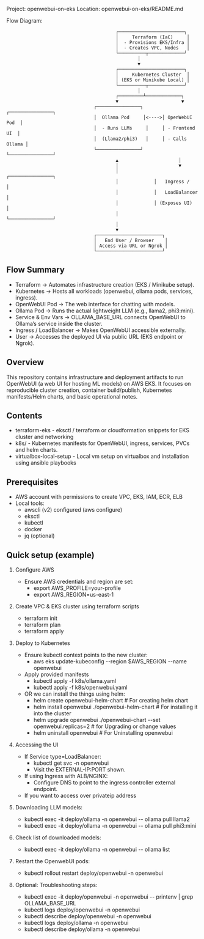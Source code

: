 Project: openwebui-on-eks
Location: openwebui-on-eks/README.md

Flow Diagram:

                                            ┌────────────────────────┐
                                            │     Terraform (IaC)     │
                                            │  - Provisions EKS/Infra │
                                            │  - Creates VPC, Nodes   │
                                            └──────────┬─────────────┘
                                                    │
                                                    ▼
                                            ┌────────────────────────┐
                                            │     Kubernetes Cluster  │
                                            │ (EKS or Minikube Local) │
                                            └──────────┬─────────────┘
                                                    │
                                            ┌─────────┴─────────────┐
                                            ▼                       ▼
                                    ┌────────────────┐       ┌────────────────┐
                                    │  Ollama Pod     │<---->│ OpenWebUI Pod  │
                                    │  - Runs LLMs     │     │ - Frontend UI  │
                                    │  (Llama2/phi3)   │     │ - Calls Ollama │
                                    └────────────────┘       └────────────────┘
                                            ▲                      │
                                            │                      ▼
                                            │             ┌────────────────┐
                                            │             │   Ingress /    │
                                            │             │   LoadBalancer │
                                            │             │ (Exposes UI)   │
                                            │             └────────────────┘
                                            │
                                            ▼
                                    ┌────────────────────────┐
                                    │   End User / Browser    │
                                    │ Access via URL or Ngrok │
                                    └────────────────────────┘

Flow Summary
--------
- Terraform → Automates infrastructure creation (EKS / Minikube setup).
- Kubernetes → Hosts all workloads (openwebui, ollama pods, services, ingress).
- OpenWebUI Pod → The web interface for chatting with models.
- Ollama Pod → Runs the actual lightweight LLM (e.g., llama2, phi3:mini).
- Service & Env Vars → OLLAMA_BASE_URL connects OpenWebUI to Ollama’s service inside the cluster.
- Ingress / LoadBalancer → Makes OpenWebUI accessible externally.
- User → Accesses the deployed UI via public URL (EKS endpoint or Ngrok).

Overview
--------
This repository contains infrastructure and deployment artifacts to run OpenWebUI (a web UI for hosting ML models) on AWS EKS. It focuses on reproducible cluster creation, container build/publish, Kubernetes manifests/Helm charts, and basic operational notes.

Contents
-------------------
- terraform-eks         - eksctl / terraform or cloudformation snippets for EKS cluster and networking
- k8s/                  - Kubernetes manifests for OpenWebUI, ingress, services, PVCs and helm charts.
- virtualbox-local-setup - Local vm setup on virtualbox and installation using ansible playbooks

Prerequisites
-------------
- AWS account with permissions to create VPC, EKS, IAM, ECR, ELB
- Local tools:
    - awscli (v2) configured (aws configure)
    - eksctl
    - kubectl
    - docker
    - jq (optional)

Quick setup (example)
---------------------
1. Configure AWS
    - Ensure AWS credentials and region are set:
        - export AWS_PROFILE=your-profile
        - export AWS_REGION=us-east-1

2. Create VPC & EKS cluster using terraform scripts
    - terraform init
    - terraform plan
    - terraform apply

3. Deploy to Kubernetes
    - Ensure kubectl context points to the new cluster:
        - aws eks update-kubeconfig --region $AWS_REGION --name openwebui
    - Apply provided manifests
        - kubectl apply -f k8s/ollama.yaml
        - kubectl apply -f k8s/openwebui.yaml
    - OR we can install the things using helm:
        - helm create openwebui-helm-chart # For creating helm chart
        - helm install openwebui ./openwebui-helm-chart # For installing it into the cluster
        - helm upgrade openwebui ./openwebui-chart --set openwebui.replicas=2  # for Upgrading or change values
        - helm uninstall openwebui # For Uninstalling openwebui

5. Accessing the UI
    - If Service type=LoadBalancer:
        - kubectl get svc -n openwebui
        - Visit the EXTERNAL-IP:PORT shown.
    - If using Ingress with ALB/NGINX:
        - Configure DNS to point to the ingress controller external endpoint.
    - If you want to access over privateip address

6. Downloading LLM models:
    - kubectl exec -it deploy/ollama -n openwebui -- ollama pull llama2
    - kubectl exec -it deploy/ollama -n openwebui -- ollama pull phi3:mini

7. Check list of downloaded models:
    - kubectl exec -it deploy/ollama -n openwebui -- ollama list

8. Restart the OpenwebUI pods:
    - kubectl rollout restart deploy/openwebui -n openwebui

9. Optional: Troubleshooting steps:
    - kubectl exec -it deploy/openwebui -n openwebui -- printenv | grep OLLAMA_BASE_URL
    - kubectl logs deploy/openwebui -n openwebui
    - kubectl describe deploy/openwebui -n openwebui
    - kubectl logs deploy/ollama -n openwebui
    - kubectl describe deploy/ollama -n openwebui